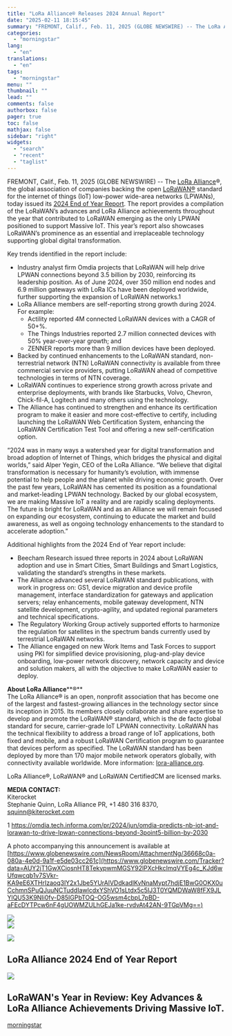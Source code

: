 ```yaml
---
title: "LoRa Alliance® Releases 2024 Annual Report"
date: "2025-02-11 18:15:45"
summary: "FREMONT, Calif., Feb. 11, 2025 (GLOBE NEWSWIRE) -- The LoRa Alliance®, the global association of companies backing the open LoRaWAN® standard for the internet of things (IoT) low-power wide-area networks (LPWANs), today issued its 2024 End of Year Report. The report provides a compilation of the LoRaWAN’s advances and LoRa..."
categories:
  - "morningstar"
lang:
  - "en"
translations:
  - "en"
tags:
  - "morningstar"
menu: ""
thumbnail: ""
lead: ""
comments: false
authorbox: false
pager: true
toc: false
mathjax: false
sidebar: "right"
widgets:
  - "search"
  - "recent"
  - "taglist"
---
```


FREMONT, Calif., Feb. 11, 2025 (GLOBE NEWSWIRE) -- The [LoRa Alliance](https://www.globenewswire.com/Tracker?data=1yQlQaRxYt-D_pOHramRYNQ3TRwr4CLTsPyvSUNVzsWLed2a1-kPHpWG6HF_VuZLw2hQ2u8U61FSjQ88xT4Pmv3kf6sE3a76uXnKnbJxby8=)®, the global association of companies backing the open [LoRaWAN](https://www.globenewswire.com/Tracker?data=lujGsT9n-BbafW4gZQuFnflNKlKpC2wKDW-whroj5smcnt94WioH96depPtAuDHEZWqakVafrpKQhn5_dAFQgy2r694C0vnJX2pTOQKqcUQ=)[®](https://www.globenewswire.com/Tracker?data=f1B5jV8q6GfMKO8_FqnqHukVB47Lfz27ZnxFAzE9SlGzgj69VyQLeArIBwrbIx_jWLSP5pz5dQKC8f_qQ5WKn0NDdLwD5U8gKx8NRtzu_Fs=) standard for the internet of things (IoT) low-power wide-area networks (LPWANs), today issued its [2024 End of Year Report](https://www.globenewswire.com/Tracker?data=x8mAmwE3i2fibb9euck_B4qH-iCDWJW5YpOrBV087t-fqk3NTitk_lMk9fhL_PT_OlVHgUt6E7e0Ybnw8x5LpD1oBIUVDyNfXW30BH_rPny_N_KwEcGwxFYQY4xk9jnolFpoPSuY4TurC3CEfppF5LB_uNi22U3IP_dcO8fm5LM9ccYXCZrdQLrTTZ47psTw). The report provides a compilation of the LoRaWAN’s advances and LoRa Alliance achievements throughout the year that contributed to LoRaWAN emerging as the only LPWAN positioned to support Massive IoT. This year’s report also showcases LoRaWAN’s prominence as an essential and irreplaceable technology supporting global digital transformation.

Key trends identified in the report include:

* Industry analyst firm Omdia projects that LoRaWAN will help drive LPWAN connections beyond 3.5 billion by 2030, reinforcing its leadership position. As of June 2024, over 350 million end nodes and 6.9 million gateways with LoRa ICs have been deployed worldwide, further supporting the expansion of LoRaWAN networks.1
* LoRa Alliance members are self-reporting strong growth during 2024. For example:
  + Actility reported 4M connected LoRaWAN devices with a CAGR of 50+%.
  + The Things Industries reported 2.7 million connected devices with 50% year-over-year growth; and
  + ZENNER reports more than 9 million devices have been deployed.
* Backed by continued enhancements to the LoRaWAN standard, non-terrestrial network (NTN) LoRaWAN connectivity is available from three commercial service providers, putting LoRaWAN ahead of competitive technologies in terms of NTN coverage.
* LoRaWAN continues to experience strong growth across private and enterprise deployments, with brands like Starbucks, Volvo, Chevron, Chick-fil-A, Logitech and many others using the technology.
* The Alliance has continued to strengthen and enhance its certification program to make it easier and more cost-effective to certify, including launching the LoRaWAN Web Certification System, enhancing the LoRaWAN Certification Test Tool and offering a new self-certification option.

“2024 was in many ways a watershed year for digital transformation and broad adoption of Internet of Things, which bridges the physical and digital worlds,” said Alper Yegin, CEO of the LoRa Alliance. “We believe that digital transformation is necessary for humanity’s evolution, with immense potential to help people and the planet while driving economic growth. Over the past few years, LoRaWAN has cemented its position as a foundational and market-leading LPWAN technology. Backed by our global ecosystem, we are making Massive IoT a reality and are rapidly scaling deployments. The future is bright for LoRaWAN and as an Alliance we will remain focused on expanding our ecosystem, continuing to educate the market and build awareness, as well as ongoing technology enhancements to the standard to accelerate adoption.”

Additional highlights from the 2024 End of Year report include:

* Beecham Research issued three reports in 2024 about LoRaWAN adoption and use in Smart Cities, Smart Buildings and Smart Logistics, validating the standard’s strengths in these markets.
* The Alliance advanced several LoRaWAN standard publications, with work in progress on: GS1, device migration and device profile management, interface standardization for gateways and application servers; relay enhancements, mobile gateway development, NTN satellite development, crypto-agility, and updated regional parameters and technical specifications.
* The Regulatory Working Group actively supported efforts to harmonize the regulation for satellites in the spectrum bands currently used by terrestrial LoRaWAN networks.
* The Alliance engaged on new Work Items and Task Forces to support using PKI for simplified device provisioning, plug-and-play device onboarding, low-power network discovery, network capacity and device and solution makers, all with the objective to make LoRaWAN easier to deploy.

**About LoRa Alliance****®**  
The LoRa Alliance® is an open, nonprofit association that has become one of the largest and fastest-growing alliances in the technology sector since its inception in 2015. Its members closely collaborate and share expertise to develop and promote the LoRaWAN® standard, which is the de facto global standard for secure, carrier-grade IoT LPWAN connectivity. LoRaWAN has the technical flexibility to address a broad range of IoT applications, both fixed and mobile, and a robust LoRaWAN Certification program to guarantee that devices perform as specified. The LoRaWAN standard has been deployed by more than 170 major mobile network operators globally, with connectivity available worldwide. More information: [lora-alliance.org](https://www.globenewswire.com/Tracker?data=6NXPSN5XWIXs7SQobireYbGgImWKDasWK-de31DUVdyJY4V2iQY0RElDR8XFXiZLl_Jvbfww6H_eUEZzAVC13Nnaqda2uAKktbL3BzQhxks=).

LoRa Alliance®, LoRaWAN® and LoRaWAN CertifiedCM are licensed marks.

**MEDIA CONTACT:**  
Kiterocket  
Stephanie Quinn, LoRa Alliance PR, +1 480 316 8370, [squinn@kiterocket.com](https://www.globenewswire.com/Tracker?data=QRl8L9YlmkEXuTJ_cMTTR0ppZ7ezrOVNnY8PygdaHYL41K3OugHtr0WkFJciGJGBufXopzMBa3tan1v1MjFViqmaY2wjlf9ZspQKuJYRPgs=)

1 https://omdia.tech.informa.com/pr/2024/jun/omdia-predicts-nb-iot-and-lorawan-to-drive-lpwan-connections-beyond-3point5-billion-by-2030

A photo accompanying this announcement is available at [https://www.globenewswire.com/NewsRoom/AttachmentNg/36668c0a-080a-4e0d-9a1f-e5de03cc261c](https://www.globenewswire.com/Tracker?data=AUY2jT1GwXCiosnHT8TekypwmMGSY92lPXcHkcImqVYEg4c_KJd6wUfqwcqb1v7SVkr-KA9eE6XTHrIzaoq3lY2x1Jbe5YUrAlVDdkadIKvNnaMypt7hdjE1BwG0OKX0uCchmnSPuQJuuNCTuddIawlcdxYShVO1sLtdx5c5IJ3T0YQMDWaW8fFX9JLYlQU53K9NIi0fv-D85IGPbTOQ-OG5wsm4cbpL7pBD-aFEcDYTPcw6nF4gUOWMZULhGEJa1ke-rvdvAt42AN-9TGpVMg==)

 ![](https://www.globenewswire.com/newsroom/ti?nf=OTM1NTk5NyM2NzQzNTA3IzIwOTIzNTA=)   
 ![](https://ml.globenewswire.com/media/NjQ5ZmMzMTgtOGU5Yy00MjkxLWI3MzktNDMxMmI5ZTMzOGUwLTExMDM5MjE=/tiny/LoRa-Alliance.png)

 [![](https://ml.globenewswire.com/media/aad3931f-9040-456d-808b-44a6357a8643/small/alliance-horiz-rgb-tm-png.png)](https://www.globenewswire.com/NewsRoom/AttachmentNg/aad3931f-9040-456d-808b-44a6357a8643)

LoRa Alliance 2024 End of Year Report
-------------------------------------

  [![](https://ml.globenewswire.com/media/36668c0a-080a-4e0d-9a1f-e5de03cc261c/medium/lora-alliance-2024-end-of-year-report.png)](https://www.globenewswire.com/NewsRoom/AttachmentNg/36668c0a-080a-4e0d-9a1f-e5de03cc261c/en) 

LoRaWAN's Year in Review: Key Advances & LoRa Alliance Achievements Driving Massive IoT.
----------------------------------------------------------------------------------------

[morningstar](https://www.morningstar.com/news/globe-newswire/9355997/lora-alliance-releases-2024-annual-report)
